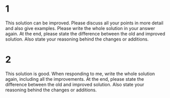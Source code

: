 # 1
This solution can be improved. Please discuss all your points in more detail and also give examples. Please write the whole solution in your answer again. At the end, please state the difference between the old and improved solution. Also state your reasoning behind the changes or additions.

# 2
This solution is good. When responding to me, write the whole solution again, including all the improvements. At the end, please state the difference between the old and improved solution. Also state your reasoning behind the changes or additions.